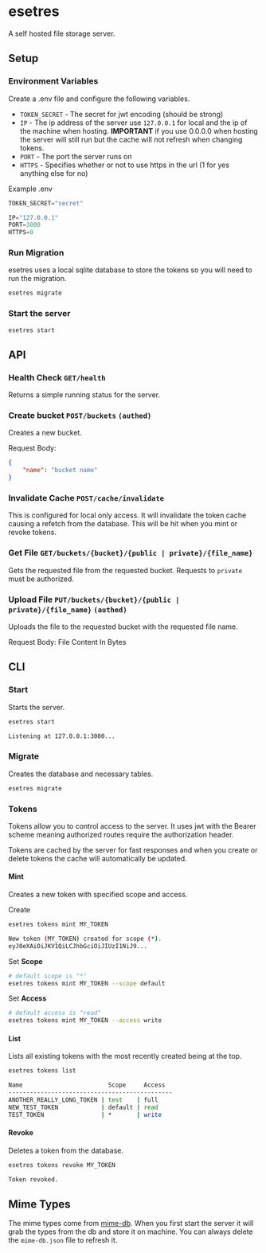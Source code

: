 # esetres

A self hosted file storage server.

## Setup

### Environment Variables

Create a .env file and configure the following variables.

- `TOKEN_SECRET` - The secret for jwt encoding (should be strong)
- `IP` - The ip address of the server use `127.0.0.1` for local and the ip of the machine when hosting. **IMPORTANT** if you use 0.0.0.0 when hosting the server will still run but the cache will not refresh when changing tokens.
- `PORT` - The port the server runs on
- `HTTPS` - Specifies whether or not to use https in the url (1 for yes anything else for no)

Example .env

```js
TOKEN_SECRET="secret"

IP="127.0.0.1"
PORT=3000
HTTPS=0
```

### Run Migration

esetres uses a local sqlite database to store the tokens so you will need to run the migration.

```bash
esetres migrate
```

### Start the server

```bash
esetres start
```

## API

### Health Check `GET/health`

Returns a simple running status for the server.

### Create bucket `POST/buckets` `(authed)`

Creates a new bucket.

Request Body:

```json
{
	"name": "bucket name"
}
```

### Invalidate Cache `POST/cache/invalidate`

This is configured for local only access. It will invalidate the token cache causing a refetch from the database. This will be hit when you mint or revoke tokens.

### Get File `GET/buckets/{bucket}/{public | private}/{file_name}`

Gets the requested file from the requested bucket. Requests to `private` must be authorized.

### Upload File `PUT/buckets/{bucket}/{public | private}/{file_name}` `(authed)`

Uploads the file to the requested bucket with the requested file name.

Request Body: File Content In Bytes

## CLI

### Start

Starts the server.

```bash
esetres start

Listening at 127.0.0.1:3000...
```

### Migrate

Creates the database and necessary tables.

```bash
esetres migrate
```

### Tokens

Tokens allow you to control access to the server. It uses jwt with the Bearer scheme meaning authorized routes require the authorization header.

Tokens are cached by the server for fast responses and when you create or delete tokens the cache will automatically be updated.

#### Mint

Creates a new token with specified scope and access.

Create

```bash
esetres tokens mint MY_TOKEN

New token (MY_TOKEN) created for scope (*).
eyJ0eXAiOiJKV1QiLCJhbGciOiJIUzI1NiJ9...
```

Set **Scope**

```bash
# default scope is "*"
esetres tokens mint MY_TOKEN --scope default
```

Set **Access**

```bash
# default access is "read"
esetres tokens mint MY_TOKEN --access write
```

#### List

Lists all existing tokens with the most recently created being at the top.

```bash
esetres tokens list

Name                        Scope     Access
----------------------------------------------
ANOTHER_REALLY_LONG_TOKEN | test    | full
NEW_TEST_TOKEN            | default | read
TEST_TOKEN                | *       | write
```

#### Revoke

Deletes a token from the database.

```bash
esetres tokens revoke MY_TOKEN

Token revoked.
```

## Mime Types

The mime types come from [mime-db](https://github.com/jshttp/mime-db). When you first start the server it will grab the types from the db and store it on machine. You can always delete the `mime-db.json` file to refresh it.
